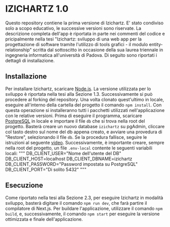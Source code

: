 # IZICHARTZ 1.0
Questo repository contiene la prima versione di Izichartz. E' stato condiviso solo a scopo educativo, le successive versioni sono riservate. La descrizione completa dell'app è riportata in parte nei commenti del codice e pricipalmente nella tesi "Izichartz: sviluppo di una web app per la progettazione di software tramite l'utilizzo di tools grafici - il modulo entity-relationship" scritta dal sottoscitto in occasione della sua laurea triennale in ingegneria informatica all'università di Padova.
Di seguito sono riportati i dettagli di installazione.

## Installazione
Per installare Izichartz, scaricare [Node.js](https://nodejs.org/en/). La versione utilizzata per lo sviluppo è riportata nella tesi alla Sezione 1.3.
Successivamente si può procedere al forking del repository. Una volta clonato quest'ultimo in locale, eseguire all'interno della cartella del progetto il comando `npm install`. Con questa operazione si installeranno tutti i pacchetti utilizzati nell'applicazione con le relative versioni. 
Prima di eseguire il programma, scaricare [PostgreSQL](https://www.postgresql.org/) in locale e importare il file `db` che si trova nella root del progetto. Basterà creare un nuovo database `izichartz` su pgAdmin, cliccare col tasto destro sul nome del db appena creato, e avviare una provedura di "Restore", selezionando il file `db`. Se la procedura fallisce, seguire le istruzioni al seguente [video](https://www.youtube.com/watch?v=kkw6-zXkr0I). 
Successivamente, è importante creare, sempre nella root del progetto, un file `.env-local` contente le seguenti variabili locali:
"""
DB_CLIENT_USER="Nome dell'utente del DB"
DB_CLIENT_HOST=localhost
DB_CLIENT_DBNAME=izichartz
DB_CLIENT_PASSWORD="Password impostata su PostgreSQL"
DB_CLIENT_PORT="Di solito 5432"
"""

## Esecuzione
Come riportato nella tesi alla Sezione 2.3, per eseguire Izichartz in modalità sviluppo, basterà digitare il comando `npm run dev`,
che farà partire il compilatore di Next.js. 
Per buildare l'applicazione, utilizzare il comando `npm build`, e, successivamente, il comando `npm start` per eseguire la versione ottimizzata e finale dell'applicazione.
